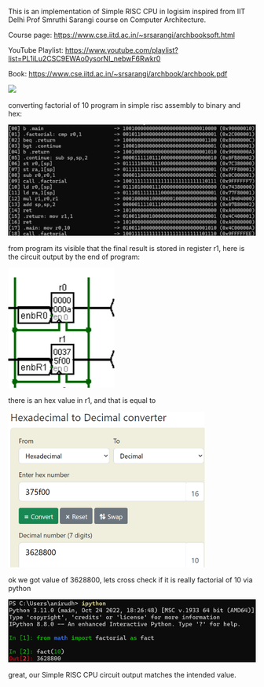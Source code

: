 This is an implementation of Simple RISC CPU in logisim inspired from IIT Delhi Prof Smruthi Sarangi course on Computer Architecture. 

Course page: https://www.cse.iitd.ac.in/~srsarangi/archbooksoft.html

YouTube Playlist: https://www.youtube.com/playlist?list=PL1iLu2CSC9EWAo0ysorNI_nebwF6Rwkr0

Book: https://www.cse.iitd.ac.in/~srsarangi/archbook/archbook.pdf

![](simple_risc_cpu_factorial_execution.gif)

converting factorial of 10 program in simple risc assembly to binary and hex:

![](factorial_simple_risc_assembly_to_hex.png)

from program its visible that the final result is stored in register r1, here is the circuit output by the end of program:

![](factorial_circuit_output.png)

there is an hex value in r1, and that is equal to 

<img src="hex_to_dec.png" alt="hex_to_dec" width="400"/>

ok we got value of 3628800, lets cross check if it is really factorial of 10 via python 

![](python_factorial_10_check.png)

great, our Simple RISC CPU circuit output matches the intended value.
